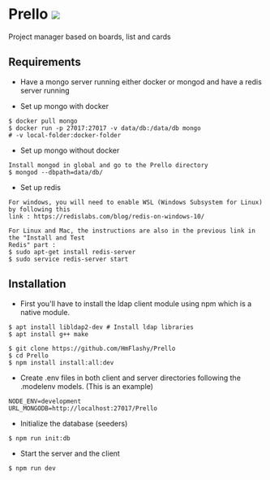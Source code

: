 # Prello ![](https://travis-ci.org/HmFlashy/Prello.svg?branch=master)
Project manager based on boards, list and cards

## Requirements
* Have a mongo server running either docker or mongod and have a redis server running

* Set up mongo with docker

```
$ docker pull mongo
$ docker run -p 27017:27017 -v data/db:/data/db mongo
# -v local-folder:docker-folder
```

* Set up mongo without docker

```
Install mongod in global and go to the Prello directory
$ mongod --dbpath=data/db/
```

* Set up redis
```
For windows, you will need to enable WSL (Windows Subsystem for Linux) by following this 
link : https://redislabs.com/blog/redis-on-windows-10/

For Linux and Mac, the instructions are also in the previous link in the "Install and Test 
Redis" part :
$ sudo apt-get install redis-server
$ sudo service redis-server start
```

## Installation

* First you'll have to install the ldap client module using npm which is a native module.
```
$ apt install libldap2-dev # Install ldap libraries
$ apt install g++ make
```

```
$ git clone https://github.com/HmFlashy/Prello
$ cd Prello
$ npm install install:all:dev
```
* Create .env files in both client and server directories following the .modelenv models. (This is an example)
```
NODE_ENV=development
URL_MONGODB=http://localhost:27017/Prello
```

* Initialize the database (seeders)
```
$ npm run init:db
```

* Start the server and the client
```
$ npm run dev
```
